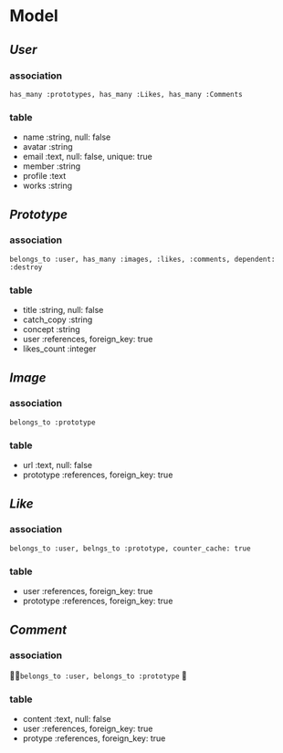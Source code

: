 # Model

## *User*

### association

` has_many :prototypes, has_many :Likes, has_many :Comments `

### table
- name :string, null: false
- avatar :string
- email :text, null: false, unique: true
- member :string
- profile :text
- works :string



## *Prototype*

### association
` belongs_to :user, has_many :images, :likes, :comments, dependent: :destroy `

### table
- title :string, null: false
- catch_copy :string
- concept :string
- user :references, foreign_key: true
- likes_count :integer


## *Image*

### association
` belongs_to :prototype `

### table
- url :text, null: false
- prototype :references, foreign_key: true


## *Like*

### association
` belongs_to :user, belngs_to :prototype, counter_cache: true `

### table
- user :references, foreign_key: true
- prototype :references, foreign_key: true


## *Comment*

### association
 ` belongs_to :user, belongs_to :prototype `


### table
- content :text, null: false
- user :references, foreign_key: true
- protype :references, foreign_key: true
